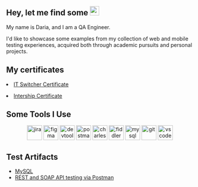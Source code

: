 <h2>Hey, let me find some <img src="https://em-content.zobj.net/source/microsoft-teams/363/lady-beetle_1f41e.png" height="25" ></h2>
<p> My name is Daria, and I am a QA Engineer.
</p> 
I'd like to showcase some examples from my collection of web and mobile testing experiences, acquired both through academic pursuits and personal projects.
</p> 

<h2> My certificates </h2>
<li> <a href="https://drive.google.com/file/d/13auzOV5ZZy_FHuRE25XYBhoivRtZGVuH/view?usp=drive_link"> IT Switcher Certificate</a> </li>
<p> 
<li> <a href="https://drive.google.com/file/d/1O9lS_lfK8B8zSmhmWw-MbI_k85O7H_EQ/view?usp=drive_link"> Intership Certificate</a> </li>
<p> 

<h2>Some Tools I Use</h2>
<p align="center">
<img src="https://cdn.jsdelivr.net/gh/devicons/devicon/icons/jira/jira-original.svg" title="jira" alt="jira" width="40" height="40"/>
<img src="https://cdn.jsdelivr.net/gh/devicons/devicon/icons/figma/figma-original.svg" title="figma" alt="figma" width="40" height="40"/>
<img src="https://d33wubrfki0l68.cloudfront.net/38b5c953a4667366685d55db55d057c86db1fc54/a0fdc/static/acae6b24d940347661ca901ea07f47c1/chrome-dev-logo-icon.png" title="devtools" alt="devtools" width="40" height="40"/>
<img src="https://www.svgrepo.com/show/354202/postman-icon.svg" title="postman" alt="postman" width="40" height="40"/>
<img src="https://cdn.icon-icons.com/icons2/3053/PNG/512/charles_proxy_macos_bigsur_icon_190302.png" title="charles-proxy" alt="charles-proxy" width="40" height="40"/>
<img src="https://www.megaleechers.com/storage/Fiddler-Everywhere-Icon.png" title="fiddler" alt="fiddler" width="40" height="40"/>
<img src="https://cdn.jsdelivr.net/gh/devicons/devicon/icons/mysql/mysql-original.svg" title="mysql" alt="mysql" width="40" height="40"/>
<img src="https://cdn.jsdelivr.net/gh/devicons/devicon/icons/git/git-original.svg" title="git" alt="git" width="40" height="40"/>
<img src="https://cdn.jsdelivr.net/gh/devicons/devicon/icons/vscode/vscode-original.svg" title="vscode" alt="vscode" width="40" height="40"/>
</p>

<h2>Test Artifacts </h2>
<p> 
 <ul>
<li> <a href="https://github.com/Daryafrs/SQL">MySQL</a>   </li>
<li>  <a href="https://github.com/Daryafrs/api-testing/tree/main"> REST and SOAP API testing via Postman </a>   </li>
</ul>
</p>
